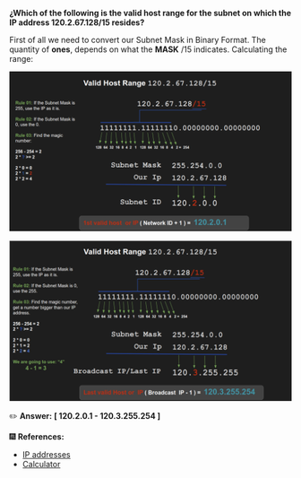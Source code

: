 **¿Which of the following is the valid host range for the subnet on which the IP address 120.2.67.128/15 resides?**

First of all we need to convert our Subnet Mask in Binary Format. The quantity of **ones**, depends on what the **MASK** /15 indicates.
Calculating the range:

![alt text](first_valid_host.png)

![alt text](last_valid_host.png)

:pencil2: **Answer:**
**[ 120.2.0.1 - 120.3.255.254 ]**


:fireworks: **References:**
- [IP addresses](https://www.youtube.com/watch?v=uyRtYUg6bnw/)
- [Calculator](http://www.aboutmyip.com/AboutMyXApp/SubnetCalculator.jsp?ipAddress=120.2.67.128&cidr=15)
